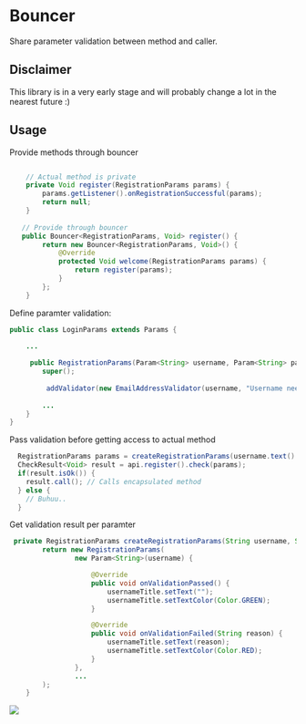 # Bouncer
Share parameter validation between method and caller.

## Disclaimer
This library is in a very early stage and will probably change a lot in the nearest future :)

## Usage

Provide methods through bouncer
```java

    // Actual method is private
    private Void register(RegistrationParams params) {
        params.getListener().onRegistrationSuccessful(params);
        return null;
    }
   
   // Provide through bouncer
   public Bouncer<RegistrationParams, Void> register() {
        return new Bouncer<RegistrationParams, Void>() {
            @Override
            protected Void welcome(RegistrationParams params) {
                return register(params);
            }
        };
    }
```

Define paramter validation:

```java
public class LoginParams extends Params {
    
    ...

     public RegistrationParams(Param<String> username, Param<String> password, Param<RegistrationListener> listener) {
        super();
        
         addValidator(new EmailAddressValidator(username, "Username needs to be an email address."));
        
        ...
    }
}
```

Pass validation before getting access to actual method
```java
  RegistrationParams params = createRegistrationParams(username.text().toString(), password.text().toString());
  CheckResult<Void> result = api.register().check(params);
  if(result.isOk()) {
    result.call(); // Calls encapsulated method
  } else {
    // Buhuu..
  }
```

Get validation result per paramter
```java
 private RegistrationParams createRegistrationParams(String username, String password) {
        return new RegistrationParams(
                new Param<String>(username) {

                    @Override
                    public void onValidationPassed() {
                        usernameTitle.setText("");
                        usernameTitle.setTextColor(Color.GREEN);
                    }

                    @Override
                    public void onValidationFailed(String reason) {
                        usernameTitle.setText(reason);
                        usernameTitle.setTextColor(Color.RED);
                    }
                },
                ...
        );
    }
```
![](http://i.giphy.com/OdyGA2spBFRCg.gif)
